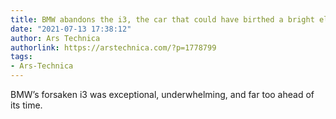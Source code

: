 ```yaml
---
title: BMW abandons the i3, the car that could have birthed a bright electric future
date: "2021-07-13 17:38:12"
author: Ars Technica
authorlink: https://arstechnica.com/?p=1778799
tags:
- Ars-Technica
---
```

BMW’s forsaken i3 was exceptional, underwhelming, and far too ahead of its time.